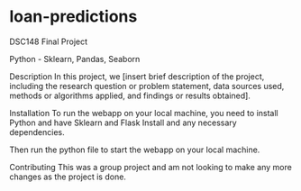 # loan-predictions
DSC148 Final Project

Python - Sklearn, Pandas, Seaborn

Description
In this project, we [insert brief description of the project, including the research question or problem statement, data sources used, methods or algorithms applied, and findings or results obtained].

Installation
To run the webapp on your local machine, you need to install Python and have Sklearn and Flask Install and any necessary dependencies.

Then run the python file to start the webapp on your local machine.

Contributing
This was a group project and am not looking to make any more changes as the project is done.
